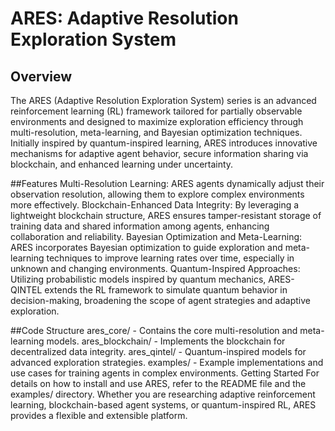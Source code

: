 # ARES: Adaptive Resolution Exploration System
## Overview
The ARES (Adaptive Resolution Exploration System) series is an advanced reinforcement learning (RL) framework tailored for partially observable environments and designed to maximize exploration efficiency through multi-resolution, meta-learning, and Bayesian optimization techniques. Initially inspired by quantum-inspired learning, ARES introduces innovative mechanisms for adaptive agent behavior, secure information sharing via blockchain, and enhanced learning under uncertainty.

##Features
Multi-Resolution Learning: ARES agents dynamically adjust their observation resolution, allowing them to explore complex environments more effectively.
Blockchain-Enhanced Data Integrity: By leveraging a lightweight blockchain structure, ARES ensures tamper-resistant storage of training data and shared information among agents, enhancing collaboration and reliability.
Bayesian Optimization and Meta-Learning: ARES incorporates Bayesian optimization to guide exploration and meta-learning techniques to improve learning rates over time, especially in unknown and changing environments.
Quantum-Inspired Approaches: Utilizing probabilistic models inspired by quantum mechanics, ARES-QINTEL extends the RL framework to simulate quantum behavior in decision-making, broadening the scope of agent strategies and adaptive exploration.

##Code Structure
ares_core/ - Contains the core multi-resolution and meta-learning models.
ares_blockchain/ - Implements the blockchain for decentralized data integrity.
ares_qintel/ - Quantum-inspired models for advanced exploration strategies.
examples/ - Example implementations and use cases for training agents in complex environments.
Getting Started
For details on how to install and use ARES, refer to the README file and the examples/ directory. Whether you are researching adaptive reinforcement learning, blockchain-based agent systems, or quantum-inspired RL, ARES provides a flexible and extensible platform.
